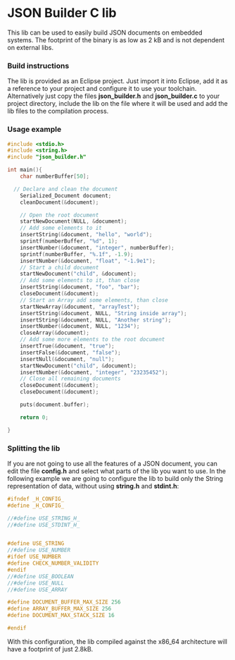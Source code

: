 # JSON Builder C lib

This lib can be used to easily build JSON documents on embedded systems. The footprint of the binary is as low as 2 kB and is not dependent on external libs.

### Build instructions

The lib is provided as an Eclipse project. Just import it into Eclipse, add it as a reference to your project and configure it to use your toolchain. Alternatively just copy the files **json_builder.h** and **json\_builder.c** to your project directory, include the lib on the file where it will be used and add the lib files to the compilation process.

### Usage example

```c
#include <stdio.h>
#include <string.h>
#include "json_builder.h"

int main(){  
	char numberBuffer[50];

  // Declare and clean the document
	Serialized_Document document;  
	cleanDocument(&document);

	// Open the root document
	startNewDocument(NULL, &document);
	// Add some elements to it
	insertString(&document, "hello", "world");
	sprintf(numberBuffer, "%d", 1);
	insertNumber(&document, "integer", numberBuffer);
	sprintf(numberBuffer, "%.1f", -1.9);
	insertNumber(&document, "float", "-1.9e1");
	// Start a child document
	startNewDocument("child", &document);
	// Add some elements to it, than close
	insertString(&document, "foo", "bar");
	closeDocument(&document);
	// Start an Array add some elements, than close
	startNewArray(&document, "arrayTest");
	insertString(&document, NULL, "String inside array");
	insertString(&document, NULL, "Another string");
	insertNumber(&document, NULL, "1234");
	closeArray(&document);
	// Add some more elements to the root document
	insertTrue(&document, "true");
	insertFalse(&document, "false");
	insertNull(&document, "null");
	startNewDocument("child", &document);
	insertNumber(&document, "integer", "23235452");
	// Close all remaining documents
	closeDocument(&document);
	closeDocument(&document);

	puts(document.buffer);

	return 0;

}


```

### Splitting the lib

If you are not going to use all the features of a JSON document, you can edit the file **config.h** and select what parts of the lib you want to use. In the following example we are going to configure the lib to build only the String representation of data, without using **string.h** and **stdint.h**:

```c
#ifndef _H_CONFIG_
#define _H_CONFIG_

//#define USE_STRING_H_
//#define USE_STDINT_H_


#define USE_STRING
//#define USE_NUMBER
#ifdef USE_NUMBER
#define CHECK_NUMBER_VALIDITY
#endif
//#define USE_BOOLEAN
//#define USE_NULL
//#define USE_ARRAY

#define DOCUMENT_BUFFER_MAX_SIZE 256
#define ARRAY_BUFFER_MAX_SIZE 256
#define DOCUMENT_MAX_STACK_SIZE 16

#endif


```

With this configuration, the lib compiled against the x86_64 architecture will have a footprint of just 2.8kB.
